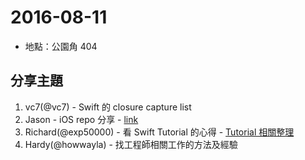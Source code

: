 # 2016-08-11

- 地點：公園角 404

## 分享主題

1. vc7(@vc7) - Swift 的 closure capture list
2. Jason - iOS repo 分享 - [link](https://github.com/dkhamsing/open-source-ios-apps)
3. Richard(@exp50000) - 看 Swift Tutorial 的心得 - [Tutorial 相關整理](https://github.com/MaxChen/awesome-swift-and-tutorial-resources)
4. Hardy(@howwayla) - 找工程師相關工作的方法及經驗 
